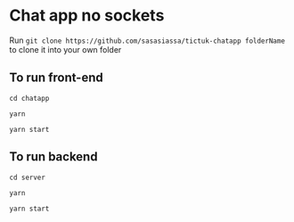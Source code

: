 # Chat app no sockets

Run `git clone https://github.com/sasasiassa/tictuk-chatapp folderName` to clone it into your own folder

## To run front-end

`cd chatapp`

`yarn`

`yarn start`

## To run backend

`cd server`

`yarn`

`yarn start`
